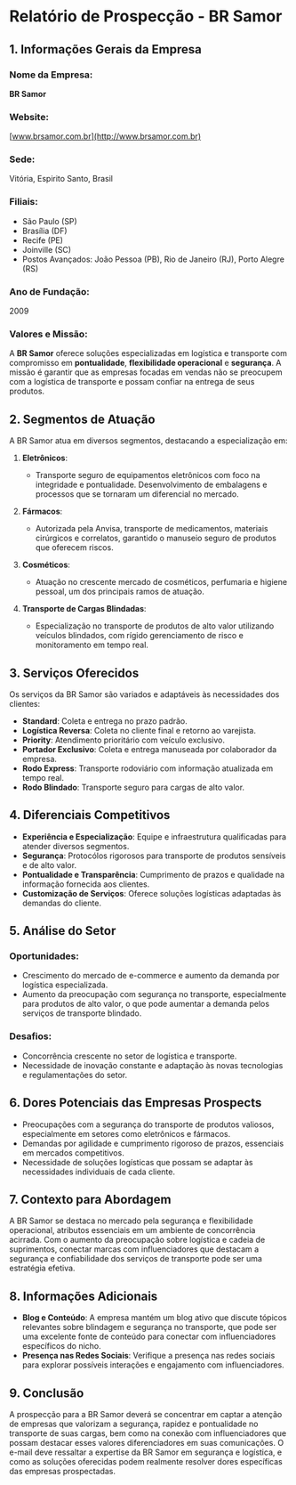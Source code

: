 # Relatório de Prospecção - BR Samor

## 1. Informações Gerais da Empresa

### Nome da Empresa:
**BR Samor**

### Website:
[www.brsamor.com.br](http://www.brsamor.com.br)

### Sede:
Vitória, Espirito Santo, Brasil

### Filiais:
- São Paulo (SP)
- Brasília (DF)
- Recife (PE)
- Joinville (SC)
- Postos Avançados: João Pessoa (PB), Rio de Janeiro (RJ), Porto Alegre (RS)

### Ano de Fundação:
2009

### Valores e Missão:
A **BR Samor** oferece soluções especializadas em logística e transporte com compromisso em **pontualidade**, **flexibilidade operacional** e **segurança**. A missão é garantir que as empresas focadas em vendas não se preocupem com a logística de transporte e possam confiar na entrega de seus produtos.

## 2. Segmentos de Atuação

A BR Samor atua em diversos segmentos, destacando a especialização em:

1. **Eletrônicos**:
   - Transporte seguro de equipamentos eletrônicos com foco na integridade e pontualidade. Desenvolvimento de embalagens e processos que se tornaram um diferencial no mercado.

2. **Fármacos**:
   - Autorizada pela Anvisa, transporte de medicamentos, materiais cirúrgicos e correlatos, garantido o manuseio seguro de produtos que oferecem riscos.

3. **Cosméticos**:
   - Atuação no crescente mercado de cosméticos, perfumaria e higiene pessoal, um dos principais ramos de atuação.

4. **Transporte de Cargas Blindadas**:
   - Especialização no transporte de produtos de alto valor utilizando veículos blindados, com rígido gerenciamento de risco e monitoramento em tempo real.

## 3. Serviços Oferecidos

Os serviços da BR Samor são variados e adaptáveis às necessidades dos clientes:

- **Standard**: Coleta e entrega no prazo padrão.
- **Logística Reversa**: Coleta no cliente final e retorno ao varejista.
- **Priority**: Atendimento prioritário com veículo exclusivo.
- **Portador Exclusivo**: Coleta e entrega manuseada por colaborador da empresa.
- **Rodo Express**: Transporte rodoviário com informação atualizada em tempo real.
- **Rodo Blindado**: Transporte seguro para cargas de alto valor.

## 4. Diferenciais Competitivos

- **Experiência e Especialização**: Equipe e infraestrutura qualificadas para atender diversos segmentos.
- **Segurança**: Protocólos rigorosos para transporte de produtos sensíveis e de alto valor.
- **Pontualidade e Transparência**: Cumprimento de prazos e qualidade na informação fornecida aos clientes.
- **Customização de Serviços**: Oferece soluções logísticas adaptadas às demandas do cliente.

## 5. Análise do Setor

### Oportunidades:
- Crescimento do mercado de e-commerce e aumento da demanda por logística especializada.
- Aumento da preocupação com segurança no transporte, especialmente para produtos de alto valor, o que pode aumentar a demanda pelos serviços de transporte blindado.

### Desafios:
- Concorrência crescente no setor de logística e transporte.
- Necessidade de inovação constante e adaptação às novas tecnologias e regulamentações do setor.

## 6. Dores Potenciais das Empresas Prospects

- Preocupações com a segurança do transporte de produtos valiosos, especialmente em setores como eletrônicos e fármacos.
- Demandas por agilidade e cumprimento rigoroso de prazos, essenciais em mercados competitivos.
- Necessidade de soluções logísticas que possam se adaptar às necessidades individuais de cada cliente.

## 7. Contexto para Abordagem

A BR Samor se destaca no mercado pela segurança e flexibilidade operacional, atributos essenciais em um ambiente de concorrência acirrada. Com o aumento da preocupação sobre logística e cadeia de suprimentos, conectar marcas com influenciadores que destacam a segurança e confiabilidade dos serviços de transporte pode ser uma estratégia efetiva.

## 8. Informações Adicionais

- **Blog e Conteúdo**: A empresa mantém um blog ativo que discute tópicos relevantes sobre blindagem e segurança no transporte, que pode ser uma excelente fonte de conteúdo para conectar com influenciadores específicos do nicho.
- **Presença nas Redes Sociais**: Verifique a presença nas redes sociais para explorar possíveis interações e engajamento com influenciadores.

## 9. Conclusão

A prospecção para a BR Samor deverá se concentrar em captar a atenção de empresas que valorizam a segurança, rapidez e pontualidade no transporte de suas cargas, bem como na conexão com influenciadores que possam destacar esses valores diferenciadores em suas comunicações. O e-mail deve ressaltar a expertise da BR Samor em segurança e logística, e como as soluções oferecidas podem realmente resolver dores específicas das empresas prospectadas.